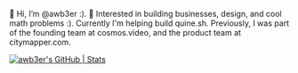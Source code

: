 👋 Hi, I’m @awb3er :).
🌱 Interested in building businesses, design, and cool math problems :).
Currently I'm helping build quine.sh.
Previously, I was part of the founding team at cosmos.video, and the product team at citymapper.com.
  
[![awb3er's GitHub | Stats](https://stats.quine.sh/awb3er/github?theme=dark)](https://quine.sh?utm_source=widgets&utm_campaign=awb3er)
